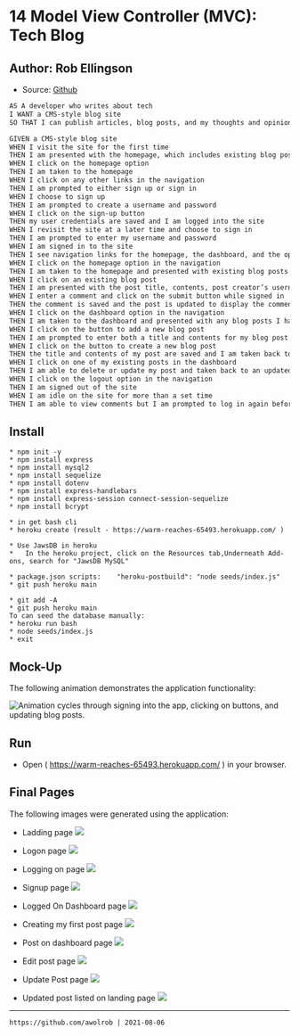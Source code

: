 # 14 Model View Controller (MVC): Tech Blog

## Author: Rob Ellingson
- Source: [Github](https://github.com/awolrob/tech-news)

```md
AS A developer who writes about tech
I WANT a CMS-style blog site
SO THAT I can publish articles, blog posts, and my thoughts and opinions

GIVEN a CMS-style blog site
WHEN I visit the site for the first time
THEN I am presented with the homepage, which includes existing blog posts if any have been posted; navigation links for the homepage and the dashboard; and the option to log in
WHEN I click on the homepage option
THEN I am taken to the homepage
WHEN I click on any other links in the navigation
THEN I am prompted to either sign up or sign in
WHEN I choose to sign up
THEN I am prompted to create a username and password
WHEN I click on the sign-up button
THEN my user credentials are saved and I am logged into the site
WHEN I revisit the site at a later time and choose to sign in
THEN I am prompted to enter my username and password
WHEN I am signed in to the site
THEN I see navigation links for the homepage, the dashboard, and the option to log out
WHEN I click on the homepage option in the navigation
THEN I am taken to the homepage and presented with existing blog posts that include the post title and the date created
WHEN I click on an existing blog post
THEN I am presented with the post title, contents, post creator’s username, and date created for that post and have the option to leave a comment
WHEN I enter a comment and click on the submit button while signed in
THEN the comment is saved and the post is updated to display the comment, the comment creator’s username, and the date created
WHEN I click on the dashboard option in the navigation
THEN I am taken to the dashboard and presented with any blog posts I have already created and the option to add a new blog post
WHEN I click on the button to add a new blog post
THEN I am prompted to enter both a title and contents for my blog post
WHEN I click on the button to create a new blog post
THEN the title and contents of my post are saved and I am taken back to an updated dashboard with my new blog post
WHEN I click on one of my existing posts in the dashboard
THEN I am able to delete or update my post and taken back to an updated dashboard
WHEN I click on the logout option in the navigation
THEN I am signed out of the site
WHEN I am idle on the site for more than a set time
THEN I am able to view comments but I am prompted to log in again before I can add, update, or delete comments
```

## Install
```
* npm init -y
* npm install express
* npm install mysql2
* npm install sequelize 
* npm install dotenv
* npm install express-handlebars
* npm install express-session connect-session-sequelize
* npm install bcrypt

* in get bash cli
* heroku create (result - https://warm-reaches-65493.herokuapp.com/ )

* Use JawsDB in heroku
*   In the heroku project, click on the Resources tab,Underneath Add-ons, search for "JawsDB MySQL"

* package.json scripts:    "heroku-postbuild": "node seeds/index.js"
* git push heroku main

* git add -A
* git push heroku main
To can seed the database manually:
* heroku run bash
* node seeds/index.js
* exit
```

## Mock-Up

The following animation demonstrates the application functionality:

![Animation cycles through signing into the app, clicking on buttons, and updating blog posts.](./assets/14-mvc-homework-demo-01.gif)

## Run
* Open ( https://warm-reaches-65493.herokuapp.com/ ) in your browser.

## Final Pages
The following images were generated using the application:

* Ladding page
![](./assets/landing-page.jpeg)


* Logon page
![](./assets/logon.jpg)

* Logging on page
![](./assets/logon2.jpg)

* Signup page
![](./assets/signup.jpg)

* Logged On Dashboard page
![](./assets/dashboard1.jpg)

* Creating my first post page
![](./assets/my-first-post.jpg)

* Post on dashboard page
![](./assets/dashboard-post1.jpg)

* Edit post page
![](./assets/postedit.jpg)

* Update Post page
![](./assets/updatedpost.JPG)

* Updated post listed on landing page
![](./assets/myfirst-post-added.jpeg)


- - -
` https://github.com/awolrob | 2021-08-06 ` 